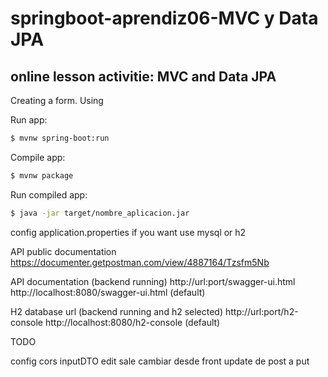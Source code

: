 # springboot-aprendiz06-MVC y Data JPA
## online lesson activitie: MVC and Data JPA

Creating a form.
Using

Run app:
```sh
$ mvnw spring-boot:run
```

Compile app:
```sh
$ mvnw package
```

Run compiled app:
```sh
$ java -jar target/nombre_aplicacion.jar
```

config application.properties if you want use mysql or h2

API public documentation
https://documenter.getpostman.com/view/4887164/Tzsfm5Nb

API documentation (backend running)
http://url:port/swagger-ui.html
http://localhost:8080/swagger-ui.html (default)

H2 database url (backend running and h2 selected)
http://url:port/h2-console
http://localhost:8080/h2-console (default)

TODO

config cors
inputDTO edit sale
cambiar desde front update de post a put

